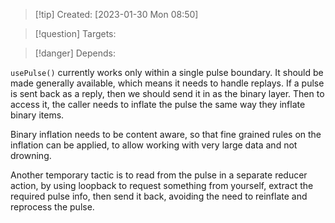 
>[!tip] Created: [2023-01-30 Mon 08:50]

>[!question] Targets: 

>[!danger] Depends: 

`usePulse()` currently works only within a single pulse boundary.
It should be made generally available, which means it needs to handle replays.
If a pulse is sent back as a reply, then we should send it in as the binary layer.
Then to access it, the caller needs to inflate the pulse the same way they inflate binary items.

Binary inflation needs to be content aware, so that fine grained rules on the inflation can be applied, to allow working with very large data and not drowning.

Another temporary tactic is to read from the pulse in a separate reducer action, by using loopback to request something from yourself, extract the required pulse info, then send it back, avoiding the need to reinflate and reprocess the pulse.
